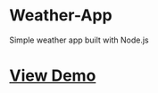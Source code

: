 # Weather-App
Simple weather app built with Node.js

# [View Demo](https://radu-weather-application.herokuapp.com/)
